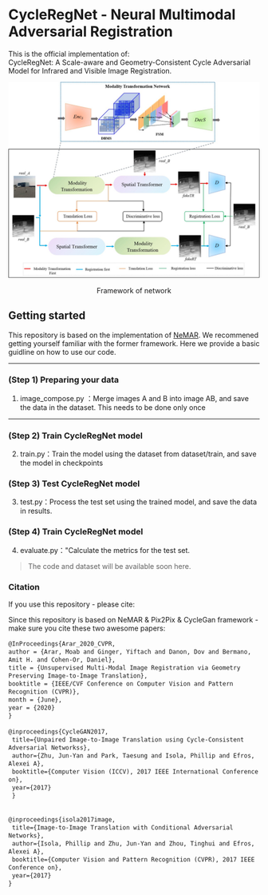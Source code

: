 # CycleRegNet - Neural Multimodal Adversarial Registration

This is the official implementation of:<br>
CycleRegNet: A Scale-aware and Geometry-Consistent Cycle Adversarial Model for Infrared and Visible Image Registration.

![Framework of network](./Img/fig1.jpg)

<center>Framework of network</center>

## Getting started

This repository is based on the implementation of [NeMAR](https://github.com/moabarar/nemar). We
recommened getting yourself familiar with the former framework. Here we provide a basic guidline on how to use our code.

---

### (Step 1) Preparing your data

1. image_compose.py ：Merge images A and B into image AB, and save the data in the dataset. This needs to be done only once


---

### (Step 2) Train CycleRegNet model

2. train.py：Train the model using the dataset from dataset/train, and save the model in checkpoints


### (Step 3) Test CycleRegNet model
3. test.py：Process the test set using the trained model, and save the data in results.

### (Step 4) Train CycleRegNet model
4. evaluate.py："Calculate the metrics for the test set.

>The code and dataset will be available soon here.

### Citation

If you use this repository - please cite:



Since this repository is based on NeMAR & Pix2Pix & CycleGan framework - make sure you cite these two awesome papers:

    @InProceedings{Arar_2020_CVPR,
    author = {Arar, Moab and Ginger, Yiftach and Danon, Dov and Bermano, Amit H. and Cohen-Or, Daniel},
    title = {Unsupervised Multi-Modal Image Registration via Geometry Preserving Image-to-Image Translation},
    booktitle = {IEEE/CVF Conference on Computer Vision and Pattern Recognition (CVPR)},
    month = {June},
    year = {2020}
    }

    @inproceedings{CycleGAN2017,
     title={Unpaired Image-to-Image Translation using Cycle-Consistent Adversarial Networkss},
     author={Zhu, Jun-Yan and Park, Taesung and Isola, Phillip and Efros, Alexei A},
     booktitle={Computer Vision (ICCV), 2017 IEEE International Conference on},
     year={2017}
     }


    @inproceedings{isola2017image,
     title={Image-to-Image Translation with Conditional Adversarial Networks},
     author={Isola, Phillip and Zhu, Jun-Yan and Zhou, Tinghui and Efros, Alexei A},
     booktitle={Computer Vision and Pattern Recognition (CVPR), 2017 IEEE Conference on},
     year={2017}
    }
   
